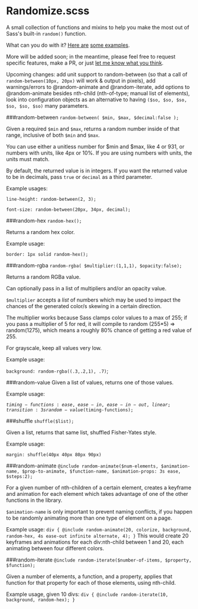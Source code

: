 # Randomize.scss

A small collection of functions and mixins to help you make the most out of Sass's built-in `random()` function.

What can you do with it? [Here are](http://codepen.io/mknadler/pen/QwdQBx) [some examples](http://codepen.io/mknadler/pen/rajpJp).

More will be added soon; in the meantime, please feel free to request specific features, make a PR, or just [let me know what you think](https://twitter.com/antimytheme).

Upcoming changes: add unit support to random-between (so that a call of `random-between(10px, 20px)` will work & output in pixels), add warnings/errors to @random-animate and @random-iterate, add options to @random-animate besides nth-child (nth-of-type; manual list of elements), look into configuration objects as an alternative to having `($so, $so, $so, $so, $so, $so)` many parameters.

###random-between
`random-between( $min, $max, $decimal:false );`

Given a required `$min` and `$max`,  returns a random number inside of that range, inclusive of both `$min` and `$max`.

You can use either a unitless number for $min and $max, like 4 or 931, or numbers with units, like 4px or 10%. If you are using numbers with units, the units must match.

By default, the returned value is in integers. If you want the returned value to be in decimals, pass `true` or `decimal` as a third parameter.

Example usages:

`line-height: random-between(2, 3);`

`font-size: random-between(20px, 34px, decimal);`


###random-hex
`random-hex();`

Returns a random hex color.

Example usage:

`border: 1px solid random-hex();`

###random-rgba
`random-rgba( $multiplier:(1,1,1), $opacity:false);`

Returns a random RGBa value.

Can optionally pass in a list of multipliers and/or an opacity value. 

`$multiplier` accepts a *list* of numbers which may be used to impact the chances of the generated color/s skewing in a certain direction.

The multiplier works because Sass clamps color values to a max of 255; if you pass a multiplier of 5 for red, it will compile to random (255*5) => random(1275), which means a roughly 80% chance of getting a red value of 255.

For grayscale, keep all values very low.

Example usage:

`background: random-rgba((.3,.2,1), .7)`;

###random-value 
Given a list of values, returns one of those values.

Example usage:

<code>$timing-functions: ease, ease-in, ease-in-out, linear;
transition: 3s random-value($timing-functions);</code>

###shuffle
`shuffle($list);`

Given a list, returns that same list, shuffled Fisher-Yates style.

Example usage:

`margin: shuffle(40px 40px 80px 90px)`

###random-animate
`@include random-animate($num-elements, $animation-name, $prop-to-animate, $function-name, $animation-props: 3s ease, $steps:2);`

For a given number of nth-children of a certain element, creates a keyframe and animation for each element which takes advantage of one of the other functions in the library.

`$animation-name` is only important to prevent naming conflicts, if you happen to be randomly animating more than one type of element on a page.

Example usage: 
`div { @include random-animate(20, colorize, background, random-hex, 4s ease-out infinite alternate, 4); }`
This would create 20 keyframes and animations for each div:nth-child between 1 and 20, each animating between four different colors.

###random-iterate
`@include random-iterate($number-of-items, $property, $function);`

Given a number of elements, a function, and a property, applies that function for that property for each of those elements, using nth-child.

Example usage, given 10 divs:
`div { @include random-iterate(10, background, random-hex); }`
